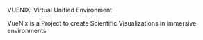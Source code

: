 VUENIX: Virtual Unified Environment

VueNix is a Project to create Scientific Visualizations in immersive environments
